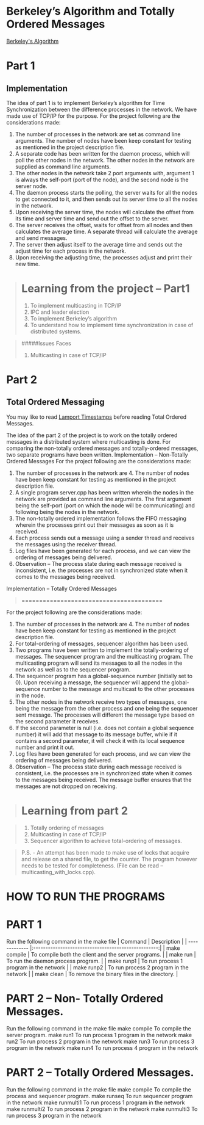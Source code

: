 # Berkeley’s Algorithm and Totally Ordered Messages

[Berkeley's Algorithm](https://en.wikipedia.org/wiki/Berkeley_algorithm)

Part 1
======

Implementation
--------------

The idea of part 1 is to implement Berkeley’s algorithm for Time Synchronization between the difference processes in the network. We have made use of TCP/IP for the purpose.
For the project following are the considerations made:
1.	The number of processes in the network are set as command line arguments. The number of nodes have been keep constant for testing as mentioned in the project description file.
2.	A separate code has been written for the daemon process, which will poll the other nodes in the network. The other nodes in the network are supplied as command line arguments.
3.	The other nodes in the network take 2 port arguments with, argument 1 is always the self-port (port of the node), and the second node is the server node. 
4.	The daemon process starts the polling, the server waits for all the nodes to get connected to it, and then sends out its server time to all the nodes in the network.
5.	Upon receiving the server time, the nodes will calculate the offset from its time and server time and send out the offset to the server.
6.	The server receives the offset, waits for offset from all nodes and then calculates the average time. A separate thread will calculate the average and send messages.
7.	The server then adjust itself to the average time and sends out the adjust time for each process in the network.
8.	Upon receiving the adjusting time, the processes adjust and print their new time.

>Learning from the project – Part1
>=================================
>1.	To implement multicasting in TCP/IP
>2.	IPC and leader election
>3.	To implement Berkeley’s algorithm
>4.	To understand how to implement time synchronization in case of distributed systems.

>#####Issues Faces
>1.	Multicasting in case of TCP/IP

Part 2
======

Total Ordered Messaging
-----------------------

You may like to read [Lamport Timestamps](https://en.wikipedia.org/wiki/Lamport_timestamps) before reading Total Ordered Messages.

The idea of the part 2 of the project is to work on the totally ordered messages in a distributed system where multicasting is done. For comparing the non-totally ordered messages and totally-ordered messages, two separate programs have been written.
Implementation – Non-Totally Ordered Messages
For the project following are the considerations made:
1.	The number of processes in the network are 4. The number of nodes have been keep constant for testing as mentioned in the project description file.
2.	A single program server.cpp has been written wherein the nodes in the network are provided as command line arguments. The first argument being the self-port (port on which the node will be communicating) and following being the nodes in the network.
3.	The non-totally ordered implementation follows the FIFO messaging wherein the processes print out their messages as soon as it is received. 
4.	Each process sends out a message using a sender thread and receives the messages using the receiver thread.
5.	Log files have been generated for each process, and we can view the ordering of messages being delivered.
6.	Observation – The process state during each message received is inconsistent, i.e. the processes are not in synchronized state when it comes to the messages being received.

Implementation – Totally Ordered Messages
>========================================

For the project following are the considerations made:
1.	The number of processes in the network are 4. The number of nodes have been keep constant for testing as mentioned in the project description file.
2.	For total-ordering of messages, sequencer algorithm has been used.
3.	Two programs have been written to implement the totally-ordering of messages. The sequencer program and the multicasting program. The multicasting program will send its messages to all the nodes in the network as well as to the sequencer program.
4.	The sequencer program has a global-sequence number (initially set to 0). Upon receiving a message, the sequencer will append the global-sequence number to the message and multicast to the other processes in the node.
5.	The other nodes in the network receive two types of messages, one being the message from the other process and one being the sequencer sent message. The processes will different the message type based on the second parameter it receives.
6.	If the second parameter is null (i.e. does not contain a global sequence number) it will add that message to its message buffer, while if it contains a second parameter, it will check it with its local sequence number and print it out.
7.	Log files have been generated for each process, and we can view the ordering of messages being delivered.
8.	Observation – The process state during each message received is consistent, i.e. the processes are in synchronized state when it comes to the messages being received. The message buffer ensures that the messages are not dropped on receiving.

>Learning from part 2
>====================

>1.	Totally ordering of messages
>2.	Multicasting in case of TCP/IP
>3.	Sequencer algorithm to achieve total-ordering of messages.

>P.S. -  An attempt has been made to make use of locks that acquire and release on a shared file, to get the counter. The program however needs to be tested for completeness. (File can be read – multicasting_with_locks.cpp).


HOW TO RUN THE PROGRAMS
======================

PART 1
======

Run the following command in the make file
| Command       | Description                                         |
| ------------- |:---------------------------------------------------:|
| make compile	| To compile both the client and the server programs. |
| make run	    | To run the daemon process program.                  |
| make runp1    | To run process 1 program in the network             |
| make runp2    | To run process 2 program in the network             |
| make clean    |	To remove the binary files in the directory.        |


PART 2 – Non- Totally Ordered Messages.
=======================================

Run the following command in the make file
make compile	To compile the server program.
make run1	To run process 1 program in the network
make run2	To run process 2 program in the network
make run3	To run process 3 program in the network
make run4	To run process 4 program in the network

PART 2 – Totally Ordered Messages.
==================================

Run the following command in the make file
make compile	To compile the process and sequencer program.
make runseq	To run sequencer program in the network
make runmulti1	To run process 1 program in the network
make runmulti2	To run process 2 program in the network
make runmulti3	To run process 3 program in the network



